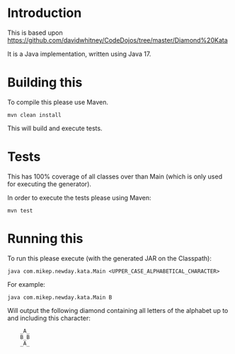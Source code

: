 # Introduction
This is based upon https://github.com/davidwhitney/CodeDojos/tree/master/Diamond%20Kata

It is a Java implementation, written using Java 17.

# Building this
To compile this please use Maven.

    mvn clean install
This will build and execute tests.

# Tests
This has 100% coverage of all classes over than Main (which is only used for executing the generator).

In order to execute the tests please using Maven:

    mvn test



# Running this
To run this please execute (with the generated JAR on the Classpath):

    java com.mikep.newday.kata.Main <UPPER_CASE_ALPHABETICAL_CHARACTER>

For example:

    java com.mikep.newday.kata.Main B

Will output the following diamond containing all letters of the alphabet up to and including this character:
```
    _A_
    B_B
    _A_
```
